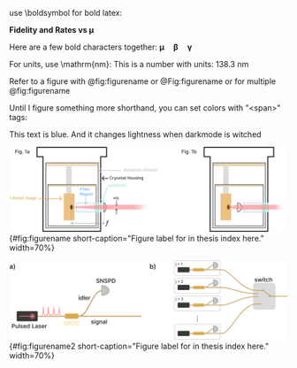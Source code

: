 

use \boldsymbol for bold latex:

**Fidelity and Rates vs $\boldsymbol \mu$**

Here are a few bold characters together: $\boldsymbol{\mu \quad \beta \quad \gamma}$

For units, use \mathrm{nm}:
This is a number with units: $138.3~\mathrm{nm}$

Refer to a figure with @fig:figurename or @Fig:figurename or for multiple @fig:figurename

Until I figure something more shorthand, you can set colors with "<span\>" tags:

<span class=blue markdown> This text is blue. And it changes lightness when darkmode is witched </span>


![**Caption title here** a) Long caption here](./figs_05/fig1b_light.svg){#fig:figurename short-caption="Figure label for in thesis index here." width=70%}

![**Caption title here** a) Long caption here](./figs_05/hsps_light.svg){#fig:figurename2 short-caption="Figure label for in thesis index here." width=70%}
